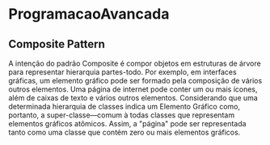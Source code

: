 # ProgramacaoAvancada
## Composite Pattern
A intenção do padrão Composite é compor objetos em estruturas de árvore para representar hierarquia partes-todo.
Por exemplo, em interfaces gráficas, um elemento gráfico pode ser formado pela composição de vários outros elementos. Uma página de internet pode conter um ou mais ícones, além de caixas de texto e vários outros elementos. Considerando que uma determinada hierarquia de classes indica um Elemento Gráfico como, portanto, a super-classe—comum à todas classes que representam elementos gráficos atômicos. Assim, a "página" pode ser representada tanto como uma classe que contém zero ou mais elementos gráficos.
